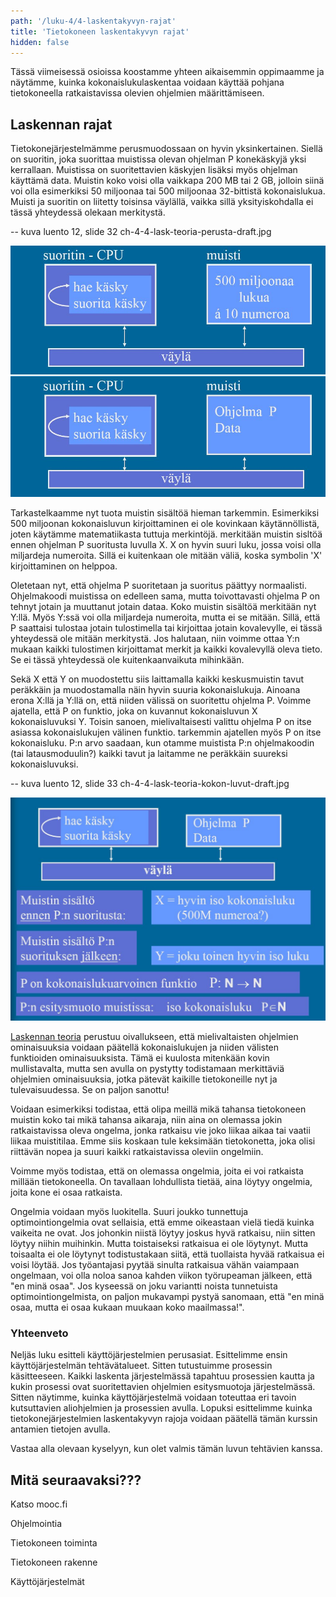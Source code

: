 ```yaml
---
path: '/luku-4/4-laskentakyvyn-rajat'
title: 'Tietokoneen laskentakyvyn rajat'
hidden: false
---
```


<div>
<lead>Tässä viimeisessä osioissa koostamme yhteen aikaisemmin oppimaamme ja näytämme, kuinka kokonaislukulaskentaa voidaan käyttää pohjana tietokoneella ratkaistavissa olevien ohjelmien määrittämiseen.
</lead>
</div>

## Laskennan rajat
Tietokonejärjestelmämme perusmuodossaan on hyvin yksinkertainen. Siellä on suoritin, joka suorittaa muistissa olevan ohjelman P konekäskyjä yksi kerrallaan. Muistissa on suoritettavien käskyjen lisäksi myös ohjelman käyttämä data. Muistin koko voisi olla vaikkapa 200 MB tai 2 GB, jolloin siinä voi olla esimerkiksi 50 miljoonaa tai 500 miljoonaa 32-bittistä kokonaislukua. Muisti ja suoritin on liitetty toisinsa väylällä, vaikka sillä yksityiskohdalla ei tässä yhteydessä olekaan merkitystä.

-- kuva luento 12, slide 32   ch-4-4-lask-teoria-perusta-draft.jpg

![alt text puuttuu: ch-4-4-lask-teoria-perusta-draft.jpg--------------- ](./ch-4-4-lask-teoria-perusta-draft.jpg)
<div>
<illustrations motive="ch-4-4-lask-teoria-perusta-draft" frombottom="0" totalheight="100%"></illustrations>
</div>

Tarkastelkaamme nyt tuota muistin sisältöä hieman tarkemmin. Esimerkiksi 500 miljoonan kokonaisluvun kirjoittaminen ei ole kovinkaan käytännöllistä, joten käytämme matematiikasta tuttuja merkintöjä. merkitään muistin sisltöä ennen ohjelman P suoritusta luvulla X. X on hyvin suuri luku, jossa voisi olla miljardeja numeroita. Sillä ei kuitenkaan ole mitään väliä, koska symbolin 'X' kirjoittaminen on helppoa.

Oletetaan nyt, että ohjelma P suoritetaan ja suoritus päättyy normaalisti. Ohjelmakoodi muistissa on edelleen sama, mutta toivottavasti ohjelma P on tehnyt jotain ja muuttanut jotain dataa. Koko muistin sisältöä merkitään nyt Y:llä. Myös Y:ssä voi olla miljardeja numeroita, mutta ei se mitään. Sillä, että P saattaisi tulostaa jotain tulostimella tai kirjoittaa jotain kovalevylle, ei tässä yhteydessä ole mitään merkitystä. Jos halutaan, niin voimme ottaa Y:n mukaan kaikki tulostimen kirjoittamat merkit ja kaikki kovalevyllä oleva tieto. Se ei tässä yhteydessä ole kuitenkaanvaikuta mihinkään.

Sekä X että Y on muodostettu siis laittamalla kaikki keskusmuistin tavut peräkkäin ja muodostamalla näin hyvin suuria kokonaislukuja. Ainoana erona X:llä ja Y:llä on, että niiden välissä on suoritettu ohjelma P. Voimme ajatella, että P on funktio, joka on kuvannut kokonaisluvun X kokonaisluvuksi Y. Toisin sanoen, mielivaltaisesti valittu ohjelma P on itse asiassa kokonaislukujen välinen funktio. tarkemmin ajatellen myös P on itse kokonaisluku. P:n arvo saadaan, kun otamme muistista P:n ohjelmakoodin (tai latausmoduulin?) kaikki tavut ja laitamme ne peräkkäin suureksi kokonaisluvuksi.

-- kuva luento 12, slide 33   ch-4-4-lask-teoria-kokon-luvut-draft.jpg

![alt text puuttuu: ch-4-4-lask-teoria-kokon-luvut-draft.jpg--------------- ](./ch-4-4-lask-teoria-kokon-luvut-draft.jpg)
<div>
<illustrations motive="ch-4-4-lask-teoria-kokon-luvut-draft" frombottom="0" totalheight="100%"></illustrations>
</div>

[Laskennan teoria](https://fi.wikipedia.org/wiki/Laskennan_teoria) perustuu oivallukseen, että mielivaltaisten ohjelmien ominaisuuksia voidaan päätellä kokonaislukujen ja niiden välisten funktioiden ominaisuuksista. Tämä ei kuulosta mitenkään kovin mullistavalta, mutta sen avulla on pystytty todistamaan merkittäviä ohjelmien ominaisuuksia, jotka pätevät kaikille tietokoneille nyt ja tulevaisuudessa. Se on paljon sanottu!

Voidaan esimerkiksi todistaa, että olipa meillä mikä tahansa tietokoneen muistin koko tai mikä tahansa aikaraja, niin aina on olemassa jokin ratkaistavissa oleva ongelma, jonka ratkaisu vie joko liikaa aikaa tai vaatii liikaa muistitilaa. Emme siis koskaan tule keksimään tietokonetta, joka olisi riittävän nopea ja suuri kaikki ratkaistavissa oleviin ongelmiin.

Voimme myös todistaa, että on olemassa ongelmia, joita ei voi ratkaista millään tietokoneella. On tavallaan lohdullista tietää, aina löytyy ongelmia, joita kone ei osaa ratkaista.

Ongelmia voidaan myös luokitella. Suuri joukko tunnettuja optimointiongelmia ovat sellaisia, että emme oikeastaan vielä tiedä kuinka vaikeita ne ovat. Jos johonkin niistä löytyy joskus hyvä ratkaisu, niin sitten löytyy niihin muihinkin. Mutta toistaiseksi ratkaisua ei ole löytynyt. Mutta toisaalta ei ole löytynyt todistustakaan siitä, että tuollaista hyvää ratkaisua ei voisi löytää. Jos työantajasi pyytää sinulta ratkaisua vähän vaiampaan ongelmaan, voi olla noloa sanoa kahden viikon työrupeaman jälkeen, että "en minä osaa". Jos kyseessä on joku variantti noista tunnetuista optimointiongelmista, on paljon mukavampi pystyä sanomaan, että "en minä osaa, mutta ei osaa kukaan muukaan koko maailmassa!".

### Yhteenveto
Neljäs luku esitteli käyttöjärjestelmien perusasiat. Esittelimme ensin käyttöjärjestelmän tehtävätalueet. Sitten tutustuimme prosessin käsitteeseen. Kaikki laskenta järjestelmässä tapahtuu prosessien kautta ja kukin prosessi ovat suoritettavien ohjelmien esitysmuotoja järjestelmässä. Sitten näytimme, kuinka käyttöjärjestelmä voidaan toteuttaa eri tavoin kutsuttavien aliohjelmien ja prosessien avulla. Lopuksi esittelimme kuinka tietokonejärjestelmien laskentakyvyn rajoja voidaan päätellä tämän kurssin antamien tietojen avulla.

Vastaa alla olevaan kyselyyn, kun olet valmis tämän luvun tehtävien kanssa.
<div><quiznator id="5c6d60a214524713f95a4f28"></quiznator></div>

<!--
<div>
  <part-summary chapter="4" heading="Tämän viimeisen luvun 4 jälkeen sinun pitäisi pystyä selittämään:" listitems='[
  {"content":"Mitkä ovat käyttöjärjestelmän päätehtävät? "},
  {"content":"Kuinka käyttöjärjestelmä toimii käyttöliittymänä laitteistoon?"},
  {"content":"Minkälaisia resursseja käyttöjärjestelmä hallinnoi?"},
  {"content":"Minkälaisia palveluja käyttöjärjestelmä antaa sovelluksille?"},
  {"content":"Mikä on prosessi ja sen esitysmuoto järjestelmässä?"},
  {"content":"Miten prosessin vaihto tapahtuu?"},
  {"content":"Mikä on prosessin kuvaaja ja suoritinympäristö?"},
  {"content":"Mitkä ovat prosessin tilat?"},
  {"content":"Miten käyttöjärjestelmä on toteutettu pääpiirteissään?"},
  {"content":"Mitkä ovat käyttöjärjestelmän hallintotehtävien viisi pääluokkaa?"},
  {"content":"Miten käyttöjärjestelmän palveluja käytetään?"},
  {"content":"Miten kokonaislukujen väliset funktiot liittyvät laskettavuusteoriaan?"}
    ]'>
  </part-summary>
</div>
-->

## Mitä seuraavaksi???

Katso mooc.fi

Ohjelmointia

Tietokoneen toiminta

Tietokoneen rakenne

Käyttöjärjestelmät
